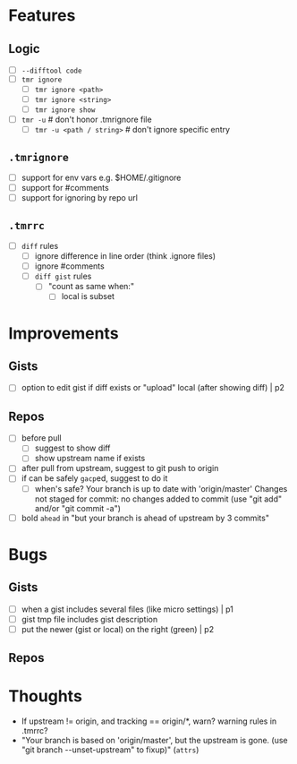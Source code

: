 # Features
## Logic
- [ ] `--difftool code`
- [ ] `tmr ignore`
  - [ ] `tmr ignore <path>`
  - [ ] `tmr ignore <string>`
  - [ ] `tmr ignore show`
- [ ] `tmr -u`    # don't honor .tmrignore file
  - [ ] `tmr -u <path / string>`    # don't ignore specific entry

## `.tmrignore`
- [ ] support for env vars e.g. $HOME/.gitignore
- [ ] support for #comments
- [ ] support for ignoring by repo url

## `.tmrrc`
- [ ] `diff` rules
  - [ ] ignore difference in line order (think .ignore files)
  - [ ] ignore #comments
  - [ ] `diff gist` rules
    - [ ] "count as same when:"
      - [ ] local is subset

# Improvements
## Gists
- [ ] option to edit gist if diff exists or "upload" local (after showing diff) | p2

## Repos
- [ ] before pull
  - [ ] suggest to show diff
  - [ ] show upstream name if exists
- [ ] after pull from upstream, suggest to git push to origin
- [ ] if can be safely `gacp`ed, suggest to do it
  - [ ] when's safe? 
        Your branch is up to date with 'origin/master'
        Changes not staged for commit:
        no changes added to commit (use "git add" and/or "git commit -a")
- [ ] bold `ahead` in "but your branch is ahead of upstream by 3 commits"

# Bugs
## Gists
- [ ] when a gist includes several files (like micro settings) | p1
- [ ] gist tmp file includes gist description
- [ ] put the newer (gist or local) on the right (green) | p2
## Repos 

# Thoughts
- If upstream != origin, and tracking == origin/*, warn? warning rules in .tmrrc?
- "Your branch is based on 'origin/master', but the upstream is gone.
  (use "git branch --unset-upstream" to fixup)" (`attrs`)
